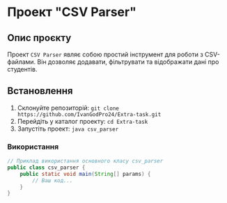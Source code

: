 # Проект "CSV Parser"

## Опис проєкту
Проект `CSV Parser` являє собою простий інструмент для роботи з CSV-файлами. Він дозволяє додавати, фільтрувати та відображати дані про студентів.

## Встановлення
1. Склонуйте репозиторій: `git clone https://github.com/IvanGodPro24/Extra-task.git`
2. Перейдіть у каталог проекту: `cd Extra-task`
3. Запустіть проект: `java csv_parser`


### Використання
```java
// Приклад використання основного класу csv_parser
public class csv_parser {
    public static void main(String[] params) {
        // Ваш код...
    }
} 

